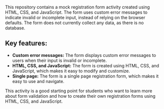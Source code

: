 This repository contains a mock registration form activity created using HTML, CSS, and JavaScript. The form uses custom error messages to indicate invalid or incomplete input, instead of relying on the browser defaults. The form does not currently collect any data, as there is no database.

## Key features:

- **Custom error messages:** The form displays custom error messages to users when their input is invalid or incomplete.
- **HTML, CSS, and JavaScript:** The form is created using HTML, CSS, and JavaScript, which makes it easy to modify and customize.
- **Single page:** The form is a single page registration form, which makes it easy to use and navigate.


This activity is a good starting point for students who want to learn more about form validation and how to create their own registration forms using HTML, CSS, and JavaScript.